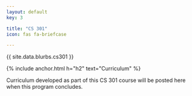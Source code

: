 ```yaml
---
layout: default
key: 3

title: "CS 301"
icon: fas fa-briefcase

---
```


<p>
  {{ site.data.blurbs.cs301 }}
</p>

{% include anchor.html h="h2" text="Curriculum" %}

<p>
  Curriculum developed as part of this CS 301 course will be posted here when this program concludes.
</p>
